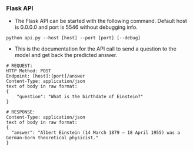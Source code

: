 ### Flask API

- The Flask API can be started with the following command. Default host is 0.0.0.0 and port is 5546 without debugging info.
```
python api.py --host [host] --port [port] [--debug]
```

- This is the documentation for the API call to send a question to the model and get back the predicted answer.
```
# REQUEST:
HTTP Method: POST
Endpoint: [host]:[port]/answer
Content-Type: application/json
text of body in raw format: 
{
    "question": "What is the birthdate of Einstein?"
}

# RESPONSE: 
Content-Type: application/json
text of body in raw format: 
{
  "answer": "Albert Einstein (14 March 1879 – 18 April 1955) was a German-born theoretical physicist."
}
```